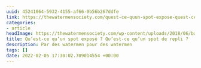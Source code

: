 ```yaml
---
uuid: 45241064-5932-4155-af66-0b56b267ddfe
link: https://thewatermensociety.com/quest-ce-quun-spot-expose-quest-ce-quun-spot-de-repli/
categories:
- article
headImage: https://thewatermensociety.com/wp-content/uploads/2018/06/balade-automnale-30-1-1024x683.jpg
title: Qu’est-ce qu’un spot exposé ? Qu’est-ce qu’un spot de repli ?
description: Par des watermen pour des watermen
tags: []
date: 2022-02-05 17:30:02.709014554 +00:00
---
```

